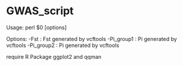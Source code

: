 # GWAS_script
Usage: perl $0 [options]

Options:
        -Fst        : Fst generated by vcftools
        -Pi_group1   : Pi generated by vcftools
        -Pi_group2   : Pi generated by vcftools

require R Package ggplot2 and qqman
